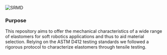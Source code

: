 ![SRMD](https://user-images.githubusercontent.com/36209435/72664756-f5b6d600-3a01-11ea-88b2-a3f3e46fe9f6.png)



### Purpose

This repository aims to offer the mechanical characteristics of a wide range of elastomers for soft robotics
applications and thus to aid material selection. Relying on the ASTM D412 testing standards we followed a rigorous protocol to characterize elastomers through tensile testing.
